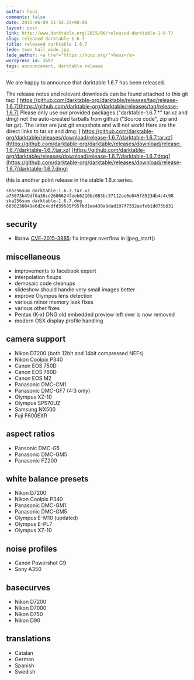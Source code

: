 ```yaml
---
author: houz
comments: false
date: 2015-06-09 11:54:22+00:00
layout: post
link: http://www.darktable.org/2015/06/released-darktable-1-6-7/
slug: released-darktable-1-6-7
title: released darktable 1.6.7
lede: town_hall_wide.jpg
lede_author: <a href="https://houz.org/">houz</a>
wordpress_id: 3697
tags: announcement, darktable release
---
```


We are happy to announce that darktable 1.6.7 has been released.

The release notes and relevant downloads can be found attached to this git tag:
[ https://github.com/darktable-org/darktable/releases/tag/release-1.6.7](https://github.com/darktable-org/darktable/releases/tag/release-1.6.7)
Please only use our provided packages ("darktable-1.6.7.*" tar.xz and dmg) not the auto-created tarballs from github ("Source code", zip and tar.gz). The latter are just git snapshots and will not work! Here are the direct links to tar.xz and dmg:
[ https://github.com/darktable-org/darktable/releases/download/release-1.6.7/darktable-1.6.7.tar.xz](https://github.com/darktable-org/darktable/releases/download/release-1.6.7/darktable-1.6.7.tar.xz)
[https://github.com/darktable-org/darktable/releases/download/release-1.6.7/darktable-1.6.7.dmg](https://github.com/darktable-org/darktable/releases/download/release-1.6.7/darktable-1.6.7.dmg)

this is another point release in the stable 1.6.x series.

    sha256sum darktable-1.6.7.tar.xz
    a75073b49df0a30cd2686624feeb6210bc083bc37112ae6e045f8523db4c4c98
    sha256sum darktable-1.6.7.dmg
    6630230049e6d2c4cdfd39585f95fbd1ee439a8dad107f7332aefeb1dd75b831

## security

* libraw [CVE-2015-3885](https://cve.mitre.org/cgi-bin/cvename.cgi?name=CVE-2015-3885): fix integer overflow in ljpeg_start()

## miscellaneous

* improvements to facebook export
* interpolation fixups
* demosaic code cleanups
* slideshow should handle very small images better
* improve Olympus lens detection
* various minor memory leak fixes
* various other fixes
* Pentax (K-x) DNG old embedded preview left over is now removed
* modern OSX display profile handling

## camera support

* Nikon D7200 (both 12bit and 14bit compressed NEFs)
* Nikon Coolpix P340
* Canon EOS 750D
* Canon EOS 760D
* Canon EOS M2
* Panasonic DMC-CM1
* Panasonic DMC-GF7 (4:3 only)
* Olympus XZ-10
* Olympus SP570UZ
* Samsung NX500
* Fuji F600EXR

## aspect ratios

* Pansonic DMC-G5
* Panasonic DMC-GM5
* Panasonic FZ200

## white balance presets

* Nikon D7200
* Nikon Coolpix P340
* Panasonic DMC-GM1
* Panasonic DMC-GM5
* Olympus E-M10 (updated)
* Olympus E-PL7
* Olympus XZ-10

## noise profiles

* Canon Powershot G9
* Sony A350

## basecurves

* Nikon D7200
* Nikon D7000
* Nikon D750
* Nikon D90

## translations

* Catalan
* German
* Spanish
* Swedish
